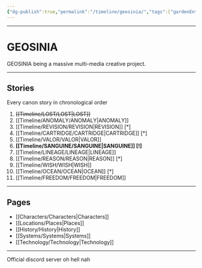 ```yaml
---
{"dg-publish":true,"permalink":"/timeline/geosinia/","tags":["gardenEntry"]}
---
```



---
# GEOSINIA

GEOSINIA being a massive multi-media creative project.

---
## Stories
Every canon story in chronological order

1. ~~[[Timeline/LOST/LOST\|LOST]]~~
2. [[Timeline/ANOMALY/ANOMALY\|ANOMALY]]
3. [[Timeline/REVISION/REVISION\|REVISION]] [*]
4. [[Timeline/CARTRIDGE/CARTRIDGE\|CARTRIDGE]] [*]
5. [[Timeline/VALOR/VALOR\|VALOR]]
6. **[[Timeline/SANGUINE/SANGUINE\|SANGUINE]] [!]**
7. [[Timeline/LINEAGE/LINEAGE\|LINEAGE]]
8. [[Timeline/REASON/REASON\|REASON]] [*]
9. [[Timeline/WISH/WISH\|WISH]]
10. [[Timeline/OCEAN/OCEAN\|OCEAN]] [*]
11. [[Timeline/FREEDOM/FREEDOM\|FREEDOM]]

---
## Pages
- [[Characters/Characters\|Characters]]
- [[Locations/Places\|Places]]
- [[History/History\|History]]
- [[Systems/Systems\|Systems]]
- [[Technology/Technology\|Technology]]

---
Official discord server
oh hell nah